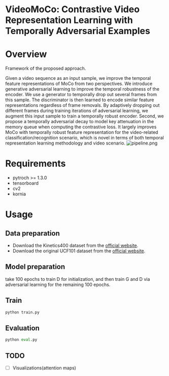 # VideoMoCo: Contrastive Video Representation Learning with Temporally Adversarial Examples
# Overview
Framework of the proposed approach.

Given a video sequence as an input sample, we improve the temporal feature representations of MoCo from two perspectives. We introduce generative adversarial learning to improve the temporal robustness of the encoder. We use a generator to temporally drop out several frames from this sample. The discriminator is then learned to encode similar feature representations regardless of frame removals. By adaptively dropping out different frames during training iterations of adversarial learning, we augment this input sample to train a temporally robust encoder. Second, we propose a temporally adversarial decay to model key attenuation in the memory queue when computing the contrastive loss. It largely improves MoCo with temporally robust feature representation for the video-related classification/recognition scenario, which is novel in terms of both temporal representation learning methodology and video scenario.
![pipeline.png](https://i.loli.net/2021/05/08/ZVGAwKk2mIuY1aP.png)

# Requirements
- pytroch >= 1.3.0
- tensorboard
- cv2
- kornia

# Usage

## Data preparation

- Download the Kinetics400 dataset from the [official website](https://deepmind.com/research/open-source/kinetics).
- Download the original UCF101 dataset from the [official website](https://www.crcv.ucf.edu/data/UCF101.php).

## Model preparation
take 100 epochs to train D for initialization, and then train G and D via adversarial learning for the remaining 100 epochs.

## Train
```python
python train.py
```
## Evaluation
```python
python eval.py  
```
## TODO
- [ ] Visualizations(attention maps)


